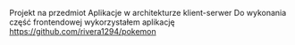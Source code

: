 Projekt na przedmiot Aplikacje w architekturze klient-serwer
Do wykonania część frontendowej wykorzystałem aplikację https://github.com/rivera1294/pokemon
